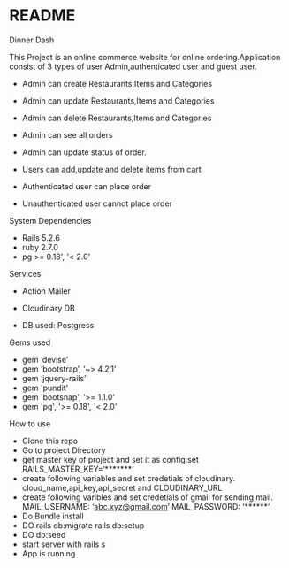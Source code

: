 # README

Dinner Dash

This Project is an online commerce website for online ordering.Application consist of 3 types of user Admin,authenticated user and guest user.

* Admin can create Restaurants,Items and Categories

* Admin can update Restaurants,Items and Categories

* Admin can delete Restaurants,Items and Categories

* Admin can see all orders

* Admin can update status of order.

* Users can add,update and delete items from cart

* Authenticated user can place order

* Unauthenticated user cannot place order

System Dependencies

* Rails 5.2.6
* ruby 2.7.0
* pg >= 0.18', '< 2.0'

Services

* Action Mailer
* Cloudinary
DB

* DB used: Postgress

Gems used

* gem ‘devise’
* gem ‘bootstrap’, ‘~> 4.2.1’
* gem ‘jquery-rails’
* gem 'pundit'
* gem 'bootsnap', '>= 1.1.0'
* gem 'pg', '>= 0.18', '< 2.0'

How to use

* Clone this repo
* Go to project Directory
* get master key of project and set it as config:set RAILS_MASTER_KEY=‘*******‘
* create following variables and set credetials of cloudinary. cloud_name,api_key,api_secret and CLOUDINARY_URL
* create following varibles and set credetials of gmail for sending mail. MAIL_USERNAME: ‘abc.xyz@gmail.com’ MAIL_PASSWORD: ‘******’
* Do Bundle install
* DO rails db:migrate rails db:setup
* DO db:seed
* start server with rails s
* App is running

